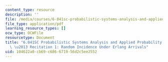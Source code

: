 ```yaml
---
content_type: resource
description: ''
file: /media/courses/6-041sc-probabilistic-systems-analysis-and-applied-probability-fall-2013/104622a0cb69c686671956d2c5ee2552_MIT6_041SCF13_Random_Incidence_Under_Erlang_Arrivals_300k.pdf
file_type: application/pdf
learning_resource_types: []
ocw_type: OCWFile
resourcetype: Document
title: "6.041SC Probabilistic Systems Analysis and Applied Probability, Fall 2013Transcript\
  \ \u2013 Recitation 1: Random Incidence Under Erlang Arrivals"
uid: 104622a0-cb69-c686-6719-56d2c5ee2552
---
```

